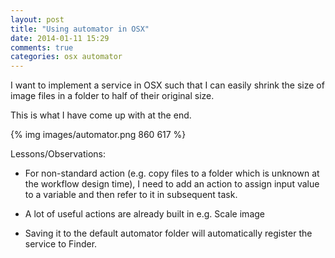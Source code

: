```yaml
---
layout: post
title: "Using automator in OSX"
date: 2014-01-11 15:29
comments: true
categories: osx automator 
---
```


I want to implement a service in OSX such that I can easily shrink the size of image files in a folder to half of their original size. 

This is what I have come up with at the end.

{% img images/automator.png 860 617 %}


Lessons/Observations: 

* For non-standard action (e.g. copy files to a folder which is unknown at the workflow design time), I need to add an action to assign input value to a variable and then refer to it in subsequent task.

* A lot of useful actions are already built in e.g. Scale image

* Saving it to the default automator folder will automatically register the service to Finder.


